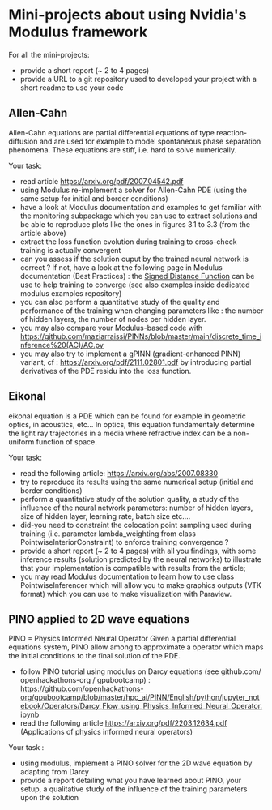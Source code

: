 # Mini-projects about using Nvidia's Modulus framework

For all the mini-projects:
- provide a short report (~ 2 to 4 pages)
- provide a URL to a git repository used to developed your project with a short readme to use your code

## Allen-Cahn

Allen-Cahn equations are partial differential equations of type reaction-diffusion and are used for example to model spontaneous phase separation phenomena.
These equations are stiff, i.e. hard to solve numerically.

Your task:

- read article https://arxiv.org/pdf/2007.04542.pdf
- using Modulus re-implement a solver for Allen-Cahn PDE (using the same setup for initial and border conditions)
- have a look at Modulus documentation and examples to get familiar with the monitoring subpackage which you can use to extract solutions and be able to reproduce plots like the ones in figures 3.1 to 3.3 (from the article above)
- extract the loss function evolution during training to cross-check training is actually convergent
- can you assess if the solution ouput by the trained  neural network is correct ? If not, have a look at the following page in Modulus documentation (Best Practices) : the [Signed Distance Function](https://docs.nvidia.com/deeplearning/modulus/user_guide/theory/recommended_practices.html) can be use to help training to converge (see also examples inside dedicated modulus examples repository)
- you can also perform a quantitative study of the quality and performance of the training when changing parameters like : the number of hidden layers, the number of nodes per hidden layer.
- you may also compare your Modulus-based code with https://github.com/maziarraissi/PINNs/blob/master/main/discrete_time_inference%20(AC)/AC.py
- you may also try to implement a gPINN (gradient-enhanced PINN) variant, cf : https://arxiv.org/pdf/2111.02801.pdf by introducing partial derivatives of the PDE residu into the loss function.

## Eikonal

eikonal equation is a PDE which can be found for example in geometric optics, in acoustics, etc...
In optics, this equation fundamentaly determine the light ray trajectories in a media where refractive index can be a non-uniform function of space.

Your task:

- read the following article:  https://arxiv.org/abs/2007.08330
- try to reproduce its results using the same numerical setup (initial and border conditions)
- perform a quantitative study of the solution quality, a study of the influence of the neural network parameters: number of hidden layers, size of hidden layer, learning rate, batch size etc....
- did-you need to constraint the colocation point sampling used during training (i.e. parameter lambda_weighting from class PointwiseInteriorConstraint) to enforce training convergence ?
- provide a short report (~ 2 to 4 pages) with all you findings, with some inference results (solution predicted by the neural networks) to illustrate that your implementation is compatible with results from the article;
- you may read Modulus documentation to learn how to use class PointwiseInferencer which will allow you to make graphics outputs (VTK format) which you can use to make visualization with Paraview.

## PINO applied to 2D wave equations

PINO = Physics Informed Neural Operator
Given a partial differential equations system, PINO allow among to approximate a operator which maps the initial conditions to the final solution of the PDE.

- follow PINO tutorial using modulus on Darcy equations (see github.com/ openhackathons-org /
gpubootcamp) : https://github.com/openhackathons-org/gpubootcamp/blob/master/hpc_ai/PINN/English/python/jupyter_notebook/Operators/Darcy_Flow_using_Physics_Informed_Neural_Operator.ipynb
- read the following article https://arxiv.org/pdf/2203.12634.pdf (Applications of physics informed neural operators)

Your task :
- using modulus, implement a PINO solver for the 2D wave equation by adapting from Darcy
- provide a report detailing what you have learned about PINO, your setup, a qualitative study of the influence of the training parameters upon the solution
